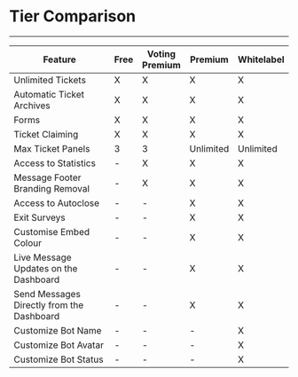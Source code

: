 # Tier Comparison
***

| Feature | Free | Voting<br>Premium |  Premium | Whitelabel |
|--|--|--|--|--|
| Unlimited Tickets | X | X | X | X |
| Automatic Ticket Archives | X | X | X | X |
| Forms | X | X | X | X |
| Ticket Claiming | X | X | X | X |
| Max Ticket Panels | 3 | 3 | Unlimited | Unlimited |
| Access to Statistics | - | X | X | X |
| Message Footer Branding Removal | - | X | X | X |
| Access to Autoclose | - | - | X | X |
| Exit Surveys | - | - | X | X |
| Customise Embed Colour | - | - | X | X |
| Live Message Updates on the Dashboard | - | - | X | X |
| Send Messages Directly from the Dashboard | - | - | X | X |
| Customize Bot Name | - | - | - | X |
| Customize Bot Avatar | - | - | - | X |
| Customize Bot Status | - | - | - | X |
